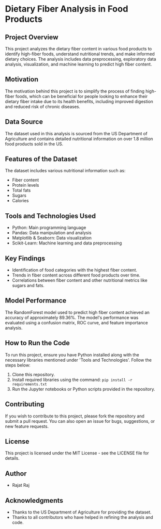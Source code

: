 # Dietary Fiber Analysis in Food Products

## Project Overview
This project analyzes the dietary fiber content in various food products to identify high-fiber foods, understand nutritional trends, and make informed dietary choices. The analysis includes data preprocessing, exploratory data analysis, visualization, and machine learning to predict high fiber content.

## Motivation
The motivation behind this project is to simplify the process of finding high-fiber foods, which can be beneficial for people looking to enhance their dietary fiber intake due to its health benefits, including improved digestion and reduced risk of chronic diseases.

## Data Source
The dataset used in this analysis is sourced from the US Department of Agriculture and contains detailed nutritional information on over 1.8 million food products sold in the US.

## Features of the Dataset
The dataset includes various nutritional information such as:
- Fiber content
- Protein levels
- Total fats
- Sugars
- Calories

## Tools and Technologies Used
- Python: Main programming language
- Pandas: Data manipulation and analysis
- Matplotlib & Seaborn: Data visualization
- Scikit-Learn: Machine learning and data preprocessing

## Key Findings
- Identification of food categories with the highest fiber content.
- Trends in fiber content across different food products over time.
- Correlations between fiber content and other nutritional metrics like sugars and fats.

## Model Performance
The RandomForest model used to predict high fiber content achieved an accuracy of approximately 89.36%. The model's performance was evaluated using a confusion matrix, ROC curve, and feature importance analysis.

## How to Run the Code
To run this project, ensure you have Python installed along with the necessary libraries mentioned under 'Tools and Technologies'. Follow the steps below:
1. Clone this repository.
2. Install required libraries using the command: `pip install -r requirements.txt`
3. Run the Jupyter notebooks or Python scripts provided in the repository.

## Contributing
If you wish to contribute to this project, please fork the repository and submit a pull request. You can also open an issue for bugs, suggestions, or new feature requests.

## License
This project is licensed under the MIT License - see the LICENSE file for details.

## Author
- Rajat Raj

## Acknowledgments
- Thanks to the US Department of Agriculture for providing the dataset.
- Thanks to all contributors who have helped in refining the analysis and code.


